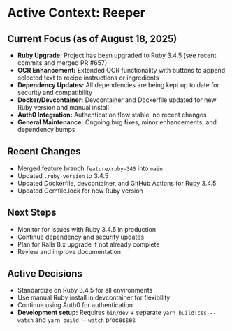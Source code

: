 # Active Context: Reeper

## Current Focus (as of August 18, 2025)

- **Ruby Upgrade:** Project has been upgraded to Ruby 3.4.5 (see recent commits and merged PR #657)
- **OCR Enhancement:** Extended OCR functionality with buttons to append selected text to recipe instructions or ingredients
- **Dependency Updates:** All dependencies are being kept up to date for security and compatibility
- **Docker/Devcontainer:** Devcontainer and Dockerfile updated for new Ruby version and manual install
- **Auth0 Integration:** Authentication flow stable, no recent changes
- **General Maintenance:** Ongoing bug fixes, minor enhancements, and dependency bumps

## Recent Changes

- Merged feature branch `feature/ruby-345` into `main`
- Updated `.ruby-version` to 3.4.5
- Updated Dockerfile, devcontainer, and GitHub Actions for Ruby 3.4.5
- Updated Gemfile.lock for new Ruby version

## Next Steps

- Monitor for issues with Ruby 3.4.5 in production
- Continue dependency and security updates
- Plan for Rails 8.x upgrade if not already complete
- Review and improve documentation

## Active Decisions

- Standardize on Ruby 3.4.5 for all environments
- Use manual Ruby install in devcontainer for flexibility
- Continue using Auth0 for authentication
- **Development setup:** Requires `bin/dev` + separate `yarn build:css --watch` and `yarn build --watch` processes
